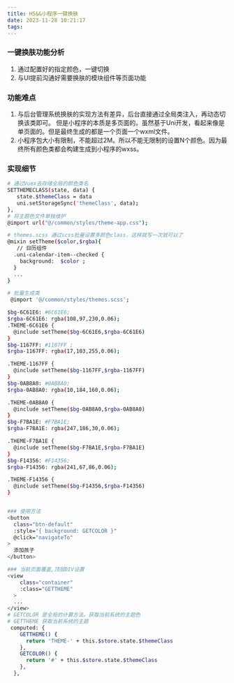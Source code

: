```yaml
---
title: H5&&小程序一键换肤
date: 2023-11-28 10:21:17
tags:
---
```


### 一键换肤功能分析
1. 通过配置好的指定颜色，一键切换
2. 与UI提前沟通好需要换肤的模块组件等页面功能
   
### 功能难点
1. 与后台管理系统换肤的实现方法有差异，后台直接通过全局类注入，再动态切换该类即可。
但是小程序的本质是多页面的。虽然基于Uni开发，看起来像是单页面的。但是最终生成的都是一个页面一个wxml文件。
2. 小程序包大小有限制，不能超过2M。所以不能无限制的设置N个颜色。因为最终所有颜色类都会构建生成到小程序的wxss。
  
### 实现细节
```bash 
# 通过Vuex去存储全局的颜色类名
SETTHEMECLASS(state, data) {
   state.$themeClass = data
   uni.setStorageSync('themeClass', data);
},
# 将主题色文件单独维护
@import url("@/common/styles/theme-app.css");

# themes.scss 通过scss批量设置多颜色class，这样就写一次就可以了 
@mixin setTheme($color,$rgba){
   // 日历组件 
  .uni-calendar-item--checked {
    background:  $color ;
  }
  ...
}

# 批量生成类
 @import '@/common/styles/themes.scss';

$bg-6C61E6: #6C61E6;
$rgba-6C61E6: rgba(108,97,230,0.06);
.THEME-6C61E6 {
  @include setTheme($bg-6C61E6,$rgba-6C61E6)
}
$bg-1167FF: #1167FF ;
$rgba-1167FF: rgba(17,103,255,0.06);

.THEME-1167FF {
  @include setTheme($bg-1167FF,$rgba-1167FF)
}
$bg-0AB8A0: #0AB8A0;
$rgba-0AB8A0: rgba(10,184,160,0.06);

.THEME-0AB8A0 {
  @include setTheme($bg-0AB8A0,$rgba-0AB8A0)
}
$bg-F7BA1E: #F7BA1E;
$rgba-F7BA1E: rgba(247,186,30,0.06);

.THEME-F7BA1E {
  @include setTheme($bg-F7BA1E,$rgba-F7BA1E)
}
$bg-F14356: #F14356;
$rgba-F14356: rgba(241,67,86,0.06);

.THEME-F14356 {
  @include setTheme($bg-F14356,$rgba-F14356)
}


### 使用方法
<button
  class="btn-default"
  :style="{ background: GETCOLOR }"
  @click="navigateTo"
>
  添加孩子
</button>

### 当前页面覆盖,顶层DIV设置
<view
    class="container"
    :class="GETTHEME"
  >
  ...
</view>
# GETCOLOR 是全局的计算方法，获取当前系统的主题色
# GETTHEME 获取当前系统的主题
 computed: {
    GETTHEME() {
      return 'THEME-' + this.$store.state.$themeClass
    },
    GETCOLOR() {
      return '#' + this.$store.state.$themeClass
    },
  },
```
